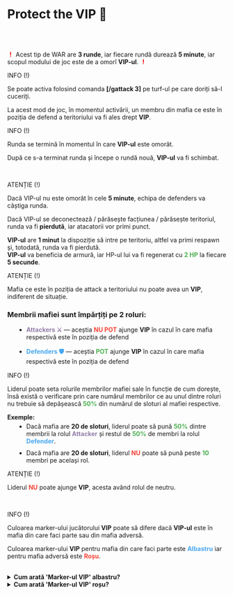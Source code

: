 <h1>Protect the VIP 🔫</h1>
<br><br>
<p>
    <strong style="color:white">(</strong><strong style="color: red;">!</strong><strong style="color:white">)</strong>
        Acest tip de WAR are <strong>3 runde</strong>, iar fiecare rundă durează <strong>5 minute</strong>, iar scopul modului de joc este de a omorî <strong>VIP-ul</strong>.
    <strong style="color:white">(</strong><strong style="color: red;">!</strong><strong style="color:white">)</strong>
</p>  
<div class="tip-container">
    <p class="title">INFO (!)</p>
    <p class="description">Se poate activa folosind comanda <strong>[/gattack 3]</strong> pe turf-ul pe care doriți să-l cuceriți.</p>
</div> 
<p>La acest mod de joc, în momentul activării, un membru din mafia ce este în poziția de defend a teritoriului va fi ales drept <strong>VIP</strong>.</p>
<div class="tip-container">
    <p class="title">INFO (!)</p>
    <p class="description" style="margin-bottom: 10px;">Runda se termină în momentul în care <strong>VIP-ul</strong> este omorât.</p>
    <p class="description">După ce s-a terminat runda și începe o rundă nouă, <strong>VIP-ul</strong> va fi schimbat.</p>
</div>
<br>
<div class="danger-container">
    <p class="title">ATENȚIE (!)</p>
    <p class="description">Dacă VIP-ul nu este omorât în cele <strong>5 minute</strong>, echipa de defenders va câștiga runda.</p>
    <p class="description">Dacă VIP-ul se deconectează / părăsește facțiunea / părăsește teritoriul, runda va fi <strong>pierdută</strong>, iar atacatorii vor primi punct.</p>
</div>
<p><strong>VIP-ul</strong> are <strong>1 minut</strong> la dispoziție să intre pe teritoriu, altfel va primi respawn și, totodată, runda va fi pierdută.<br>
<strong>VIP-ul</strong> va beneficia de armură, iar HP-ul lui va fi regenerat cu <strong style="color:#4caf50">2 HP</strong> la fiecare <strong>5 secunde</strong>.</p>
<div class="danger-container">
    <p class="title">ATENȚIE (!)</p>
    <p class="description">Mafia ce este în poziția de attack a teritoriului nu poate avea un <strong>VIP</strong>, indiferent de situație.</p>
</div>
<h3>Membrii mafiei sunt împărțiți pe 2 roluri:</h3>
<ul>
    <li style="margin-left: 20px; margin-bottom: 15px;">
        <strong style="color:#937ea8">Attackers ⚔️</strong> — aceștia <strong style="color:#f44336">NU POT</strong> ajunge <strong>VIP</strong> în cazul în care mafia respectivă este în poziția de defend
    </li>
    <li style="margin-left: 20px; margin-bottom: 15px;">
        <strong style="color:#47a7f0">Defenders 🛡️</strong> — aceștia <strong style="color:#4caf50">POT</strong> ajunge <strong>VIP</strong> în cazul în care mafia respectivă este în poziția de defend
    </li>
</ul>
<div class="tip-container">
    <p class="title">INFO (!)</p>
    <p class="description">Liderul poate seta rolurile membrilor mafiei sale în funcție de cum dorește, însă există o verificare prin care numărul membrilor ce au unul dintre roluri nu trebuie să depășească <strong style="color:#4caf50">50%</strong> din numărul de sloturi al mafiei respective.</p>
</div>
<p><strong>Exemple:</strong></p>
<ul>
    <li style="margin-left: 20px; margin-top:-10px">
        Dacă mafia are <strong>20 de sloturi</strong>, liderul poate să pună <strong style="color:#4caf50">50%</strong> dintre membrii la rolul <strong style="color:#937ea8">Attacker</strong> și restul de <strong style="color:#4caf50">50%</strong> de membri la rolul <strong style="color:#47a7f0">Defender</strong>.
    </li>
    <li style="margin-left: 20px; margin-top:10px">
        Dacă mafia are <strong>20 de sloturi</strong>, liderul <strong style="color:#f44336">NU</strong> poate să pună peste <strong style="color:#4caf50">10</strong> membri pe același rol.
    </li>
</ul>
<div class="danger-container">
    <p class="title">ATENȚIE (!)</p>
    <p class="description">Liderul <strong style="color:#f44336">NU</strong> poate ajunge <strong>VIP</strong>, acesta având rolul de neutru.</p>
</div>
<br>
<div class="tip-container">
    <p class="title">INFO (!)</p>
    <p class="description" style="margin-bottom: 10px;">Culoarea marker-ului jucătorului <strong>VIP</strong> poate să difere dacă <strong>VIP-ul</strong> este în mafia din care faci parte sau din mafia adversă.</p>
    <p class="description">Culoarea marker-ului <strong>VIP</strong> pentru mafia din care faci parte este <strong style="color:#47a7f0">Albastru</strong> iar pentru mafia adversă este <strong style="color:#f44336">Roșu</strong>.</p>
</div>
<br>
<details class="details custom-block">
  <summary><strong>Cum arată 'Marker-ul VIP' albastru?</strong></summary>
  <img src="https://i.imgur.com/h0598S9.png" alt="VIP Marker Albastru" style="max-width:100%; height:auto; margin-left: 25%; margin-top: 15px;">
</details>
<details class="details custom-block">
  <summary><strong>Cum arată 'Marker-ul VIP' roșu?</strong></summary>
  <img src="https://i.imgur.com/t6hR1Ax.png" alt="VIP Marker Roșu" style="max-width:100%; height:auto; margin-left: 25%; margin-top: 15px;">
</details>
